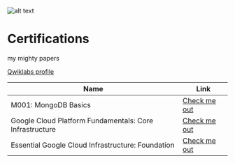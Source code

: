 ![alt text](https://i.imgur.com/cWEDNL5.png "Logo Title Text 1")

# Certifications
my mighty papers

 [Qwiklabs profile](https://www.qwiklabs.com/public_profiles/05bf8db7-436b-4797-8420-deb379a970ad)
 
 
 | Name | Link |
| --- | --- |
| M001: MongoDB Basics| [Check me out](https://university.mongodb.com/course_completion/88067596-4cb2-498e-8d9d-85bb920c91c0?utm_source=copy&utm_medium=social&utm_campaign=university_social_sharing)|
| Google Cloud Platform Fundamentals: Core Infrastructure| [Check me out](https://coursera.org/share/fe5929136aacc0ddf534ce6d187bc726) |
| Essential Google Cloud Infrastructure: Foundation| [Check me out](https://coursera.org/share/fbef0fa851e6faf63761f428060b7ec7) |
